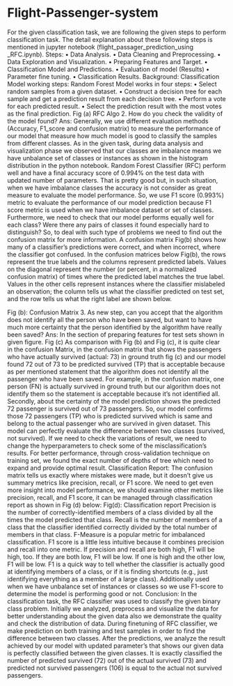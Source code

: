 # Flight-Passenger-system
For the given classification task, we are following the given steps to perform classification task. The detail explanation about these following steps is mentioned in jupyter notebook (flight_passager_prediction_using _RFC.ipynb). 
Steps:
• Data Analysis.
• Data Cleaning and Preprocessing.
• Data Exploration and Visualization.
• Preparing Features and Target.
• Classification Model and Predictions.
• Evaluation of model (Results)
• Parameter fine tuning.
• Classification Results.
Background: Classification Model working steps:
Random Forest Model works in four steps:
• Select random samples from a given dataset.
• Construct a decision tree for each sample and get a prediction result from each decision tree.
• Perform a vote for each predicted result.
• Select the prediction result with the most votes as the final prediction.
Fig (a) RFC Algo  2. How do you check the validity of the model found? 
Ans: Generally, we use different evaluation methods (Accuracy, F1_score and confusion matrix) to measure the performance of our model that measure how much model is good to classify the samples from different classes. As in the given task, during data analysis and visualization phase we observed that our classes are imbalance means we have unbalance set of classes or instances as shown in the histogram distribution in the python notebook. Random Forest Classifier (RFC) perform well and have a final accuracy score of 0.994% on the test data with updated number of parameters. That is pretty good but, in such situation, when we have imbalance classes the accuracy is not consider as great measure to evaluate the model performance. 
So, we use F1 score (0.993%) metric to evaluate the performance of our model prediction because F1 score metric is used when we have imbalance dataset or set of classes. Furthermore, we need to check that our model performs equally well for each class? Were there any pairs of classes it found especially hard to distinguish? So, to deal with such type of problems we need to find out the confusion matrix for more information. A confusion matrix Fig(b) shows how many of a classifier’s predictions were correct, and when incorrect, where the classifier got confused. In the confusion matrices below Fig(b), the rows represent the true labels and the columns represent predicted labels. Values on the diagonal represent the number (or percent, in a normalized confusion matrix) of times where the predicted label matches the true label. Values in the other cells represent instances where the classifier mislabeled an observation; the column tells us what the classifier predicted on test set, and the row tells us what the right label are shown below. 

Fig (b): Confusion Matrix  3. As new step, can you accept that the algorithm does not identify all the person who have been saved, but want to have much more certainty that the person identified by the algorithm have really been saved? Ans: In the section of preparing features for test sets shown in given figure.  Fig (c)  As comparison with Fig (b) and Fig (c), it is quite clear in the confusion Matrix, in the confusion matrix that shows the passengers who have actually survived (actual: 73) in ground truth fig (c) and our model found 72 out of 73 to be predicted survived (TP) that is acceptable because as per mentioned statement that the algorithm does not identify all the passenger who have been saved. For example, in the confusion matrix, one person (FN) is actually survived in ground truth but our algorithm does not identify them so the statement is acceptable because it’s not identified all. Secondly, about the certainty of the model prediction shows the predicted 72 passenger is survived out of 73 passengers. So, our model confirms those 72 passengers (TP) who is predicted survived which is same and belong to the actual passenger who are survived in given dataset. This model can perfectly evaluate the difference between two classes (survived, not survived). If we need to check the variations of result, we need to change the hyperparameters to check some of the misclassification’s results. For better performance, through cross-validation technique on training set, we found the exact number of depths of tree which need to expand and provide optimal result. Classification Report: The confusion matrix tells us exactly where mistakes were made, but it doesn’t give us summary metrics like precision, recall, or F1 score. We need to get even more insight into model performance, we should  examine other metrics like precision, recall, and F1 score, it can be managed through classification report as shown in Fig (d) below:  Fig(d): Classification report  Precision is the number of correctly-identified members of a class divided by all the times the model predicted that class. Recall is the number of members of a class that the classifier identified correctly divided by the total number of members in that class. F-Measure is a popular metric for imbalanced classification. F1 score is a little less intuitive because it combines precision and recall into one metric. If precision and recall are both high, F1 will be high, too. If they are both low, F1 will be low. If one is high and the other low, F1 will be low. F1 is a quick way to tell whether the classifier is actually good at identifying members of a class, or if it is finding shortcuts (e.g., just identifying everything as a member of a large class). Additionally used when we have unbalance set of instances or classes so we use F1-score to determine the model is performing good or not. Conclusion: In the classification task, the RFC classifier was used to classify the given binary class problem. Initially we analyzed, preprocess and visualize the data for better understanding about the given data also we demonstrate the quality and check the distribution of data. During finetuning of RFC classifier, we make prediction on both training and test samples in order to find the difference between two classes. After the predictions, we analyze the result achieved by our model with updated parameter’s that shows our given data is perfectly classified between the given classes. It is exactly classified the number of predicted survived (72) out of the actual survived (73) and predicted not survived passengers (106) is equal to the actual not survived passengers.
